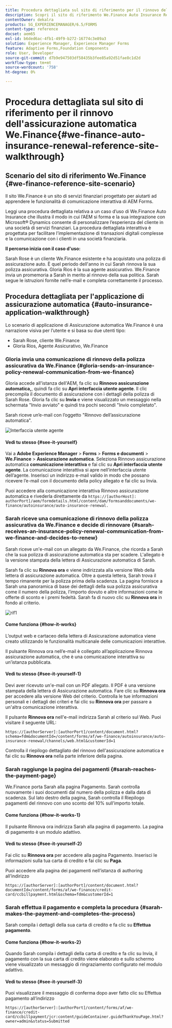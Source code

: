 ```yaml
---
title: Procedura dettagliata sul sito di riferimento per il rinnovo dell'assicurazione automatica We.Finance
description: Scopri il sito di riferimento We.Finance Auto Insurance Renewal con una procedura dettagliata.
contentOwner: dekalra
products: SG_EXPERIENCEMANAGER/6.5/FORMS
content-type: reference
docset: aem65
exl-id: b6ded6ac-4fb1-49f9-b272-16774c3e89a3
solution: Experience Manager, Experience Manager Forms
feature: Adaptive Forms,Foundation Components
role: User, Developer
source-git-commit: d7b9e947503df58435b3fee85a92d51fae8c1d2d
workflow-type: tm+mt
source-wordcount: '758'
ht-degree: 0%

---
```


# Procedura dettagliata sul sito di riferimento per il rinnovo dell&#39;assicurazione automatica We.Finance{#we-finance-auto-insurance-renewal-reference-site-walkthrough}

## Scenario del sito di riferimento We.Finance  {#we-finance-reference-site-scenario}

Il sito We.Finance è un sito di servizi finanziari progettato per aiutarti ad apprendere le funzionalità di comunicazione interattiva di AEM Forms.

Leggi una procedura dettagliata relativa a un caso d’uso di We.Finance Auto Insurance che illustra il modo in cui l’AEM si forma e la sua integrazione con Microsoft® Dynamics consente di personalizzare l’esperienza del cliente in una società di servizi finanziari. La procedura dettagliata interattiva è progettata per facilitare l’implementazione di transazioni digitali complesse e la comunicazione con i clienti in una società finanziaria.

**Il percorso inizia con il caso d&#39;uso:**

Sarah Rose è un cliente We.Finance esistente e ha acquistato una polizza di assicurazione auto. È quel periodo dell&#39;anno in cui Sarah rinnova la sua polizza assicurativa. Gloria Rios è la sua agente assicurativo. We.Finance invia un promemoria a Sarah in merito al rinnovo della sua politica. Sarah segue le istruzioni fornite nell’e-mail e completa correttamente il processo.

## Procedura dettagliata per l&#39;applicazione di assicurazione automatica {#auto-insurance-application-walkthrough}

Lo scenario di applicazione di Assicurazione automatica We.Finance è una narrazione visiva per l’utente e si basa su due utenti tipo:

* Sarah Rose, cliente We.Finance
* Gloria Rios, Agente Assicurativo, We.Finance

### Gloria invia una comunicazione di rinnovo della polizza assicurativa da We.Finance {#gloria-sends-an-insurance-policy-renewal-communication-from-we-finance}

Gloria accede all&#39;istanza dell&#39;AEM, fa clic su **Rinnovo assicurazione automatica,**, quindi fa clic su **Apri interfaccia utente agente**. Il clic precompila il documento di assicurazione con i dettagli della polizza di Sarah Rose. Gloria fa clic su **Invia** e viene visualizzato un messaggio nella schermata &quot;Invio avviato&quot; e quindi tra pochi secondi &quot;Invio completato&quot;.

Sarah riceve un’e-mail con l’oggetto &quot;Rinnovo dell’assicurazione automatica&quot;.

![Interfaccia utente agente](assets/agent_ui_email_new.png)

#### Vedi tu stesso {#see-it-yourself}

Vai a **Adobe Experience Manager** > **Forms** > **Forms e documenti** > **We.Finance** > **Assicurazione automatica**. Seleziona Rinnovo assicurazione automatica **comunicazione interattiva** e fai clic su **Apri interfaccia utente agente**. La comunicazione interattiva si apre nell’interfaccia utente dell’agente. Inserisci un indirizzo e-mail valido in modo che possano ricevere l’e-mail con il documento della policy allegato e fai clic su Invia.

Puoi accedere alla comunicazione interattiva Rinnovo assicurazione automatica e rivederla direttamente da `https://[authorHost]: authorPort]/aem/formdetails.html/content/dam/formsanddocuments/we-finance/autoinsurance/auto-insurance-renewal.`

### Sarah riceve una comunicazione di rinnovo della polizza assicurativa da We.Finance e decide di rinnovare {#sarah-receives-an-insurance-policy-renewal-communication-from-we-finance-and-decides-to-renew}

Sarah riceve un&#39;e-mail con un allegato da We.Finance, che ricorda a Sarah che la sua polizza di assicurazione automatica sta per scadere. L&#39;allegato è la versione stampata della lettera di Assicurazione automatica di Sarah.

Sarah fa clic su **Rinnova ora** e viene indirizzata alla versione Web della lettera di assicurazione automatica. Oltre a questa lettera, Sarah trova il tempo rimanente per la polizza prima della scadenza. La pagina fornisce a Sarah una panoramica di base dei dettagli della sua polizza assicurativa come il numero della polizza, l’importo dovuto e altre informazioni come le offerte di sconto e i premi fedeltà. Sarah fa di nuovo clic su **Rinnova ora** in fondo al criterio.

![rif1](assets/ref1.png)

#### Come funziona {#how-it-works}

L’output web e cartaceo della lettera di Assicurazione automatica viene creato utilizzando le funzionalità multicanale delle comunicazioni interattive.

Il pulsante Rinnova ora nell’e-mail è collegato all’applicazione Rinnova assicurazione automatica, che è una comunicazione interattiva su un’istanza pubblicata.

#### Vedi tu stesso {#see-it-yourself-1}

Devi aver ricevuto un&#39;e-mail con un PDF allegato. Il PDF è una versione stampata della lettera di Assicurazione automatica. Fare clic su **Rinnova ora** per accedere alla versione Web del criterio. Controlla le tue informazioni personali e i dettagli dei criteri e fai clic su **Rinnova ora** per passare a un&#39;altra comunicazione interattiva.

Il pulsante **Rinnova ora** nell&#39;e-mail indirizza Sarah al criterio sul Web. Puoi visitare il seguente URL:

`https://[authorServer]:[authorPort]/content/document.html?schema=fdm&documentId=/content/forms/af/we-finance/autoinsurance/auto-insurance-renewal/channels/web.html&customerId=1`

Controlla il riepilogo dettagliato del rinnovo dell&#39;assicurazione automatica e fai clic su **Rinnova ora** nella parte inferiore della pagina.

### Sarah raggiunge la pagina dei pagamenti {#sarah-reaches-the-payment-page}

We.Finance porta Sarah alla pagina Pagamento. Sarah controlla nuovamente i suoi documenti dal numero della polizza e dalla data di scadenza. Sul lato destro della pagina, Sarah controlla il Riepilogo pagamenti del rinnovo con uno sconto del 10% sull’importo totale.

#### Come funziona {#how-it-works-1}

Il pulsante Rinnova ora indirizza Sarah alla pagina di pagamento. La pagina di pagamento è un modulo adattivo.

#### Vedi tu stesso {#see-it-yourself-2}

Fai clic su **Rinnova ora** per accedere alla pagina Pagamento. Inserisci le informazioni sulla tua carta di credito e fai clic su **Paga**.

Puoi accedere alla pagina dei pagamenti nell’istanza di authoring all’indirizzo

`https://[authorServer]:[authorPort]/content/document.html?documentId=/content/forms/af/we-finance/credit-card/ccbillpayment.html&schema=fdm&customerId=1`

### Sarah effettua il pagamento e completa la procedura {#sarah-makes-the-payment-and-completes-the-process}

Sarah compila i dettagli della sua carta di credito e fa clic su **Effettua pagamento**.

#### Come funziona {#how-it-works-2}

Quando Sarah compila i dettagli della carta di credito e fa clic su Invia, il pagamento con la sua carta di credito viene elaborato e sullo schermo viene visualizzato un messaggio di ringraziamento configurato nel modulo adattivo.

#### Vedi tu stesso {#see-it-yourself-3}

Puoi visualizzare il messaggio di conferma dopo aver fatto clic su Effettua pagamento all’indirizzo

`https://[authorServer]:[authorPort]/content/forms/af/we-finance/credit-card/ccbillpayment/jcr:content/guideContainer.guideThankYouPage.html?owner=admin&status=Submitted`
